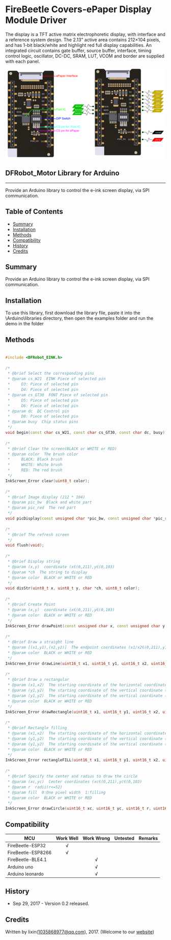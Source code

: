 #  FireBeetle Covers-ePaper Display Module Driver
The display is a TFT active matrix electrophoretic display, with interface and a reference system design. The
2.13” active area contains 212×104 pixels, and has 1-bit black/white and highlight red full display capabilities.
An integrated circuit contains gate buffer, source buffer, interface, timing control logic, oscillator, DC-DC,
SRAM, LUT, VCOM and border are supplied with each panel.

![SVG1](https://raw.githubusercontent.com/DFRobot/binaryfiles/master/DFR0511/DFR0511svg1.png)

## DFRobot_Motor Library for Arduino
---------------------------------------------------------

Provide an Arduino library to control the e-ink screen display, via SPI communication.

## Table of Contents

* [Summary](#summary)
* [Installation](#installation)
* [Methods](#methods)
* [Compatibility](#compatibility)
* [History](#history)
* [Credits](#credits)

## Summary

Provide an Arduino library to control the e-ink screen display, via SPI communication.

## Installation

To use this library, first download the library file, paste it into the \Arduino\libraries directory, then open the examples folder and run the demo in the folder

## Methods

```C++	

#include <DFRobot_EINK.h>

/*
 * @brief Select the corresponding pins
 * @param cs_W21  EINK Piece of selected pin
 *     D3: Piece of selected pin
 *     D4: Piece of selected pin
 * @param cs_GT30  FONT Piece of selected pin
 *     D5: Piece of selected pin
 *     D6: Piece of selected pin
 * @param dc  DC Control pin
 *     D8: Piece of selected pin
 * @param busy  Chip status pins
 */
void begin(const char cs_W21, const char cs_GT30, const char dc, busy);

/*
 * @brief Clear the screen(BLACK or WHITE or RED)
 * @param color  The brush color
 *     BLACK: Black brush
 *     WHITE: White brush
 *     RED: The red brush
 */
InkScreen_Error clear(uint8_t color);

/*
 * @brief Image display (212 * 104)
 * @param pic_bw  Black and white part
 * @param pic_red  The red part
 */
void picDisplay(const unsigned char *pic_bw, const unsigned char *pic_red);

/*
 * @brief The refresh screen
 */
void flush(void);

/*
 * @brief Display string
 * @param (x,y)  coordinate (x∈(0,211),y∈(0,103)
 * @param *ch  The string to display
 * @param color  BLACK or WHITE or RED
 */
void disStr(uint8_t x, uint8_t y, char *ch, uint8_t color);

/*
 * @brief Create Point
 * @param (x,y)  coordinate (x∈(0,211),y∈(0,103)
 * @param color  BLACK or WHITE or RED
 */
InkScreen_Error drawPoint(const unsigned char x, const unsigned char y, const unsigned char color);

/*
 * @brief Draw a straight line
 * @param [(x1,y1),(x2,y2)]  The endpoint coordinates (x1/x2∈(0,211),y1/y2∈(0,103))
 * @param color  BLACK or WHITE or RED
 */
InkScreen_Error drawLine(uint16_t x1, uint16_t y1, uint16_t x2, uint16_t y2, uint8_t color);

/*
 * @brief Draw a rectangular
 * @param (x1,x2)  The starting coordinate of the horizontal coordinate (x1/x2∈(0,211))
 * @param (y1,y2)  The starting coordinate of the vertical coordinate (y1/y2∈(0,103))
 * @param (y1,y2)  The starting coordinate of the vertical coordinate (y1/y2∈(0,103))
 * @param color  BLACK or WHITE or RED
 */
InkScreen_Error drawRectangle(uint16_t x1, uint16_t y1, uint16_t x2, uint16_t y2, uint8_t color);

/*
 * @brief Rectangle filling
 * @param (x1,x2)  The starting coordinate of the horizontal coordinate (x1/x2∈(0,211))
 * @param (y1,y2)  The starting coordinate of the vertical coordinate (y1/y2∈(0,103))
 * @param (y1,y2)  The starting coordinate of the vertical coordinate (y1/y2∈(0,103))
 * @param color  BLACK or WHITE or RED
 */
InkScreen_Error rectangleFILL(uint16_t x1, uint16_t y1, uint16_t x2, uint16_t y2, uint8_t color);

/*
 * @brief Specify the center and radius to draw the circle
 * @param (xc,yc)  Center coordinates (xc∈(0,211),yc∈(0,103)
 * @param r  radii(r<=52)
 * @param fill  0:One pixel width  1:filling
 * @param color  BLACK or WHITE or RED
 */
InkScreen_Error drawCircle(uint16_t xc, uint16_t yc, uint16_t r, uint16_t fill, uint8_t color);

```

## Compatibility

MCU                | Work Well | Work Wrong | Untested  | Remarks
------------------ | :----------: | :----------: | :---------: | -----
FireBeetle-ESP32  |      √       |             |            | 
FireBeetle-ESP8266  |      √       |             |            | 
FireBeetle-BLE4.1 |              |      √      |            | 
Arduino uno |              |      √      |            | 
Arduino leonardo |              |      √      |            | 

## History

- Sep 29, 2017 - Version 0.2 released.

## Credits

Written by lixin(1035868977@qq.com), 2017. (Welcome to our [website](https://www.dfrobot.com/))
